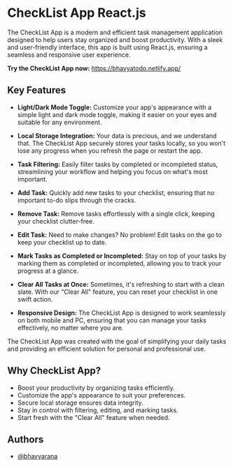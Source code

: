 
# CheckList App React.js

The CheckList App is a modern and efficient task management application designed to help users stay organized and boost productivity. With a sleek and user-friendly interface, this app is built using React.js, ensuring a seamless and responsive user experience.

**Try the CheckList App now:** https://bhavyatodo.netlify.app/



## Key Features

- **Light/Dark Mode Toggle:** Customize your app's appearance with a simple light and dark mode toggle, making it easier on your eyes and suitable for any environment.

- **Local Storage Integration:** Your data is precious, and we understand that. The CheckList App securely stores your tasks locally, so you won't lose any progress when you refresh the page or restart the app.

- **Task Filtering:** Easily filter tasks by completed or incompleted status, streamlining your workflow and helping you focus on what's most important.

- **Add Task:** Quickly add new tasks to your checklist, ensuring that no important to-do slips through the cracks.

- **Remove Task:** Remove tasks effortlessly with a single click, keeping your checklist clutter-free.

- **Edit Task:** Need to make changes? No problem! Edit tasks on the go to keep your checklist up to date.

- **Mark Tasks as Completed or Incompleted:** Stay on top of your tasks by marking them as completed or incompleted, allowing you to track your progress at a glance.

- **Clear All Tasks at Once:** Sometimes, it's refreshing to start with a clean slate. With our "Clear All" feature, you can reset your checklist in one swift action.

- **Responsive Design:** The CheckList App is designed to work seamlessly on both mobile and PC, ensuring that you can manage your tasks effectively, no matter where you are.

The CheckList App was created with the goal of simplifying your daily tasks and providing an efficient solution for personal and professional use.




## Why CheckList App?

- Boost your productivity by organizing tasks efficiently.
- Customize the app's appearance to suit your preferences.
- Secure local storage ensures data integrity.
- Stay in control with filtering, editing, and marking tasks.
- Start fresh with the "Clear All" feature when needed.
## Authors

- [@bhavyarana](https://www.github.com/bhavyarana)

